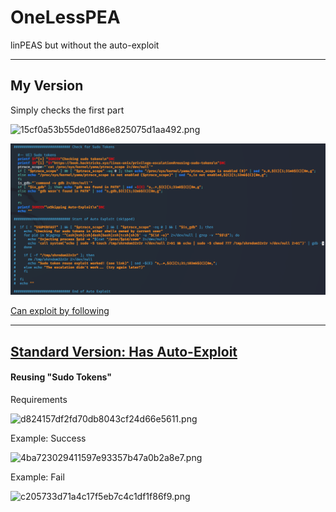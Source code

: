 # OneLessPEA
linPEAS but without the auto-exploit

---
## My Version
Simply checks the first part

![15cf0a53b55de01d86e825075d1aa492.png](../_resources/28d2b0bea4dd4f128bccabc94bc84806.png)

![My Version](https://github.com/mperina11/OneLessPEA/blob/main/_resources/28d2b0bea4dd4f128bccabc94bc84806.png)

[Can exploit by following](https://book.hacktricks.xyz/linux-unix/privilege-escalation#reusing-sudo-tokens)

---

## [Standard Version: Has Auto-Exploit](https://github.com/carlospolop/privilege-escalation-awesome-scripts-suite/tree/master/linPEAS)
#### Reusing "Sudo Tokens"
Requirements

![d824157df2fd70db8043cf24d66e5611.png](../_resources/1378f0bb7419433ab6f323e4cc1eea27.png)

Example: Success

![4ba723029411597e93357b47a0b2a8e7.png](../_resources/ccc53959189f4853bcc4a61215e4f106.png)

Example: Fail

![c205733d71a4c17f5eb7c4c1df1f86f9.png](../_resources/cf765407fb8e41d88982ec814bdee4f3.png)
